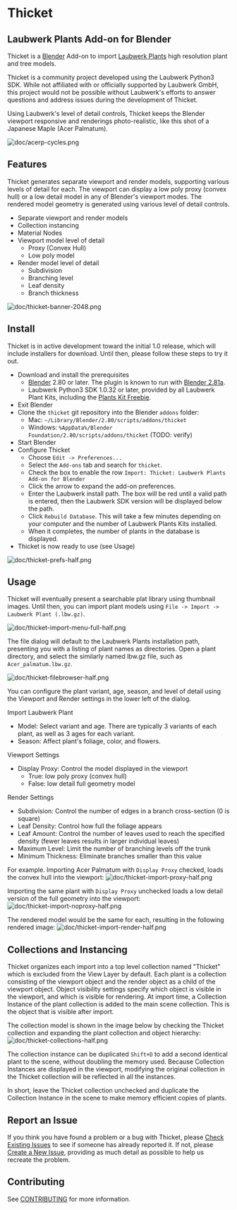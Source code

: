 # Thicket
## Laubwerk Plants Add-on for Blender
Thicket is a [Blender](http://www.blender.org) Add-on to import [Laubwerk Plants](http://www.laubwerk.com) high resolution plant and tree models.

Thicket is a community project developed using the Laubwerk Python3 SDK. While not affiliated with or officially supported by Laubwerk GmbH, this project would not be possible without Laubwerk's efforts to answer questions and address issues during the development of Thicket.

Using Laubwerk's level of detail controls, Thicket keeps the Blender viewport responsive and renderings photo-realistic, like this shot of a Japanese Maple (Acer Palmatum).

![doc/acerp-cycles.png](doc/acerp-cycles.png)

## Features
Thicket generates separate viewport and render models, supporting various levels of detail for each. The viewport can display a low poly proxy (convex hull) or a low detail model in any of Blender's viewport modes. The rendered model geometry is generated using various level of detail controls.

* Separate viewport and render models
* Collection instancing
* Material Nodes
* Viewport model level of detail
  * Proxy (Convex Hull)
  * Low poly model
* Render model level of detail
  * Subdivision
  * Branching level
  * Leaf density
  * Branch thickness

![doc/thicket-banner-2048.png](doc/thicket-banner-2048.png)

## Install
Thicket is in active development toward the initial 1.0 release, which will
include installers for download. Until then, please follow these steps to try it
out.

* Download and install the prerequisites
  * [Blender](http://www.blender.org/) 2.80 or later. The plugin is known to run with [Blender 2.81a](http://www.blender.org/features/past-releases/2-81/).
  * Laubwerk Python3 SDK 1.0.32 or later, provided by all Laubwerk Plant Kits, including the [Plants Kit Freebie](http://www.laubwerk.com/store/plants-kit-freebie).
* Exit Blender
* Clone the `thicket` git repository into the Blender `addons` folder:
  * Mac: `~/Library/Blender/2.80/scripts/addons/thicket`
  * Windows: `%AppData%/Blender Foundation/2.80/scripts/addons/thicket` (TODO: verify)
* Start Blender
* Configure Thicket
  * Choose `Edit -> Preferences...`
  * Select the `Add-ons` tab and search for `thicket`.
  * Check the box to enable the row `Import: Thicket: Laubwerk Plants Add-on for
    Blender`
  * Click the arrow to expand the add-on preferences.
  * Enter the Laubwerk install path. The box will be red until a valid path is
    entered, then the Laubwerk SDK version will be displayed below the path.
  * Click `Rebuild Database`. This will take a few minutes depending on your computer and the number of Laubwerk Plants Kits installed.
  * When it completes, the number of plants in the database is displayed.
* Thicket is now ready to use (see Usage)

![doc/thicket-prefs-half.png](doc/thicket-prefs-half.png)

## Usage
Thicket will eventually present a searchable plat library using thumbnail images. Until then, you can import plant models using `File -> Import -> Laubwerk Plant (.lbw.gz)`.

![doc/thicket-import-menu-full-half.png](doc/thicket-import-menu-full-half.png)

The file dialog will default to the Laubwerk Plants installation path, presenting you with a listing of plant names as directories. Open a plant directory, and select the similarly named lbw.gz file, such as `Acer_palmatum.lbw.gz`.

![doc/thicket-filebrowser-half.png](doc/thicket-filebrowser-half.png)

You can configure the plant variant, age, season, and level of detail using the Viewport and Render settings in
the lower left of the dialog.

Import Laubwerk Plant
* Model: Select variant and age. There are typically 3 variants of each plant,
  as well as 3 ages for each variant.
* Season: Affect plant's foliage, color, and flowers.

Viewport Settings
* Display Proxy: Control the model displayed in the viewport
  * True: low poly proxy (convex hull)
  * False: low detail full geometry model

Render Settings
* Subdivision: Control the number of edges in a branch cross-section (0 is square)
* Leaf Density: Control how full the foliage appears
* Leaf Amount: Control the number of leaves used to reach the specified density
  (fewer leaves results in larger individual leaves)
* Maximum Level: Limit the number of branching levels off the trunk
* Minimum Thickness: Eliminate branches smaller than this value

For example. Importing Acer Palmatum with `Display Proxy` checked, loads the
convex hull into the viewport:
![doc/thicket-import-proxy-half.png](doc/thicket-import-proxy-half.png)

Importing the same plant with `Display Proxy` unchecked loads a low detail
version of the full geometry into the viewport:
![doc/thicket-import-noproxy-half.png](doc/thicket-import-noproxy-half.png)

The rendered model would be the same for each, resulting in the following
rendered image:
![doc/thicket-import-render-half.png](doc/thicket-import-render-half.png)

## Collections and Instancing
Thicket organizes each import into a top level collection named "Thicket" which is excluded from the View Layer by default. Each plant is a collection consisting of the viewport object and the render object as a child of the viewport object. Object visibility settings specify which object is visible in the viewport, and which is visible for rendering. At import time, a Collection Instance of the plant collection is added to the main scene collection. This is the object that is visible after import.

The collection model is shown in the image below by checking the Thicket
collection and expanding the plant collection and object hierarchy:
![doc/thicket-collections-half.png](doc/thicket-collections-half.png)

The collection instance can be duplicated `Shift+D` to add a second identical plant to the scene, without doubling the memory used. Because Collection Instances are displayed in the viewport, modifying the original collection in the Thicket collection will be reflected in all the instances.

In short, leave the Thicket collection unchecked and duplicate the Collection Instance in the scene to make memory efficient copies of plants.

## Report an Issue
If you think you have found a problem or a bug with Thicket, please [Check Existing Issues](/../../issues) to see if someone has already reported it. If not, please [Create a New Issue](/../../issues/new/choose), providing as much detail as possible to help us recreate the problem.

## Contributing ##
See [CONTRIBUTING](CONTRIBUTING.md) for more information.
